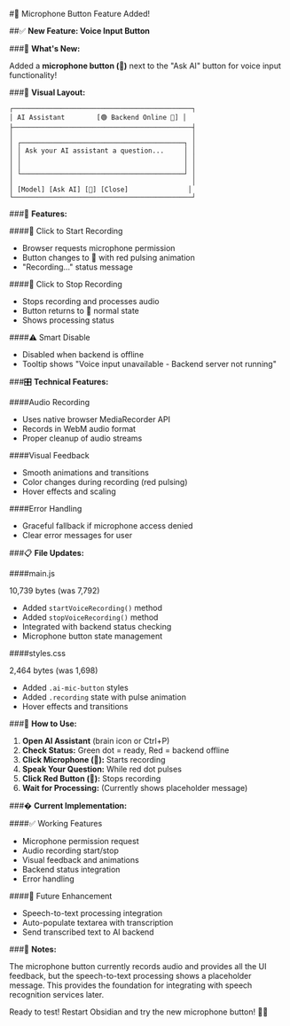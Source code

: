 #🎤 Microphone Button Feature Added!

##✅ **New Feature: Voice Input Button**

###🎯 **What's New:**

Added a **microphone button (🎤)** next to the "Ask AI" button for voice input functionality!

###🎨 **Visual Layout:**

```
┌─────────────────────────────────────────────┐
│ AI Assistant        [🟢 Backend Online 🔄] │
├─────────────────────────────────────────────┤
│                                             │
│ ┌─────────────────────────────────────────┐ │
│ │ Ask your AI assistant a question...     │ │
│ │                                         │ │
│ │                                         │ │ 
│ └─────────────────────────────────────────┘ │
│                                             │
│ [Model] [Ask AI] [🎤] [Close]               │
└─────────────────────────────────────────────┘
```

###🚀 **Features:**

####🎤 Click to Start Recording

- Browser requests microphone permission
- Button changes to 🔴 with red pulsing animation
- "Recording..." status message

####🔴 Click to Stop Recording

- Stops recording and processes audio
- Button returns to 🎤 normal state
- Shows processing status

####⚠️ Smart Disable

- Disabled when backend is offline
- Tooltip shows "Voice input unavailable - Backend server not running"

###🎛️ **Technical Features:**

####Audio Recording

- Uses native browser MediaRecorder API
- Records in WebM audio format
- Proper cleanup of audio streams

####Visual Feedback

- Smooth animations and transitions
- Color changes during recording (red pulsing)
- Hover effects and scaling

####Error Handling

- Graceful fallback if microphone access denied
- Clear error messages for user

###📋 **File Updates:**

####main.js

10,739 bytes (was 7,792)
- Added `startVoiceRecording()` method
- Added `stopVoiceRecording()` method
- Integrated with backend status checking
- Microphone button state management

####styles.css

2,464 bytes (was 1,698)
- Added `.ai-mic-button` styles
- Added `.recording` state with pulse animation
- Hover effects and transitions

###🎯 **How to Use:**

1. **Open AI Assistant** (brain icon or Ctrl+P)
2. **Check Status:** Green dot = ready, Red = backend offline
3. **Click Microphone (🎤):** Starts recording
4. **Speak Your Question:** While red dot pulses
5. **Click Red Button (🔴):** Stops recording
6. **Wait for Processing:** (Currently shows placeholder message)

###�️ **Current Implementation:**

####✅ Working Features

- Microphone permission request
- Audio recording start/stop
- Visual feedback and animations
- Backend status integration
- Error handling

####🚧 Future Enhancement

- Speech-to-text processing integration
- Auto-populate textarea with transcription
- Send transcribed text to AI backend

###📝 **Notes:**

The microphone button currently records audio and provides all the UI feedback, but the speech-to-text processing shows a placeholder message. This provides the foundation for integrating with speech recognition services later.

Ready to test! Restart Obsidian and try the new microphone button! 🎤✨